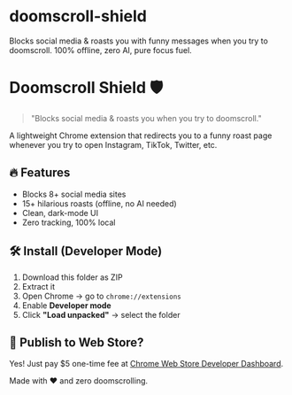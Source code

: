 # doomscroll-shield
Blocks social media &amp; roasts you with funny messages when you try to doomscroll. 100% offline, zero AI, pure focus fuel.
# Doomscroll Shield 🛡️

> "Blocks social media & roasts you when you try to doomscroll."

A lightweight Chrome extension that redirects you to a funny roast page whenever you try to open Instagram, TikTok, Twitter, etc.

## 🔥 Features
- Blocks 8+ social media sites
- 15+ hilarious roasts (offline, no AI needed)
- Clean, dark-mode UI
- Zero tracking, 100% local

## 🛠️ Install (Developer Mode)
1. Download this folder as ZIP
2. Extract it
3. Open Chrome → go to `chrome://extensions`
4. Enable **Developer mode**
5. Click **"Load unpacked"** → select the folder

## 🚀 Publish to Web Store?
Yes! Just pay $5 one-time fee at [Chrome Web Store Developer Dashboard](https://chrome.google.com/webstore/developer/dashboard).

Made with ❤️ and zero doomscrolling.
